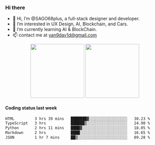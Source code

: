 
### Hi there 

- 👋 Hi, I’m @SAGO68plus, a full-stack designer and developer.
- 👀 I’m interested in UX Design, AI, Blockchain, and Cars.
- 🌱 I’m currently learning AI & BlockChain.
- 📫 contact me at yan9dav1d@gmail.com
<div align="center">
  <span>  </span>
  <img height="170px" src="https://github-readme-stats.vercel.app/api?username=SAGO68plus" />
  <span>  </span>
  <img height="170px" src="https://github-readme-stats.vercel.app/api/top-langs/?username=SAGO68plus&layout=compact&langs_count=8" />
  <span>  </span>
</div>

#### Coding status last week
<!--START_SECTION:waka-->

```txt
HTML         3 hrs 39 mins   ███████▓░░░░░░░░░░░░░░░░░   30.23 %
TypeScript   3 hrs           ██████▒░░░░░░░░░░░░░░░░░░   24.90 %
Python       2 hrs 11 mins   ████▓░░░░░░░░░░░░░░░░░░░░   18.05 %
Markdown     2 hrs           ████░░░░░░░░░░░░░░░░░░░░░   16.65 %
JSON         1 hr 7 mins     ██▒░░░░░░░░░░░░░░░░░░░░░░   09.28 %
```

<!--END_SECTION:waka-->
